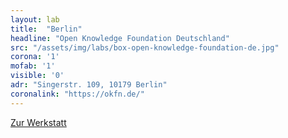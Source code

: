 ```yaml
---
layout: lab
title:  "Berlin"
headline: "Open Knowledge Foundation Deutschland"
src: "/assets/img/labs/box-open-knowledge-foundation-de.jpg"
corona: '1'
mofab: '1'
visible: '0'
adr: "Singerstr. 109, 10179 Berlin"
coronalink: "https://okfn.de/"
---
```


<div class="content-wrap btn-wrap">
    <a class="edu-btn black" href="https://okfn.de/" target="_blank">Zur Werkstatt</a>
</div>
